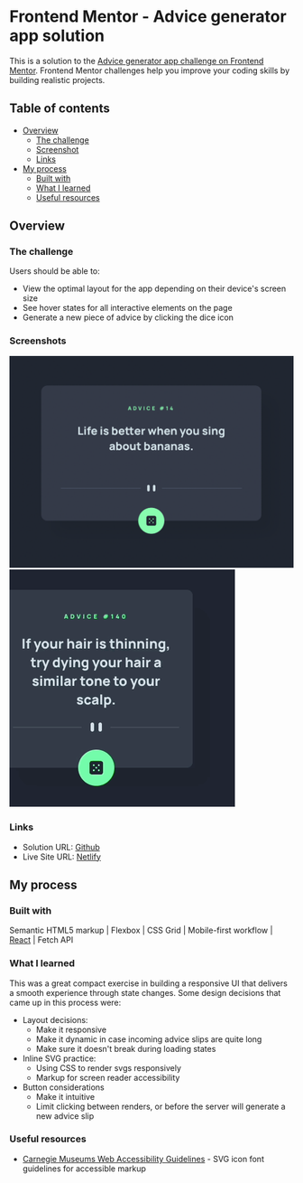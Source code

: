# Frontend Mentor - Advice generator app solution

This is a solution to the [Advice generator app challenge on Frontend Mentor](https://www.frontendmentor.io/challenges/advice-generator-app-QdUG-13db). Frontend Mentor challenges help you improve your coding skills by building realistic projects.

## Table of contents

- [Overview](#overview)
  - [The challenge](#the-challenge)
  - [Screenshot](#screenshot)
  - [Links](#links)
- [My process](#my-process)
  - [Built with](#built-with)
  - [What I learned](#what-i-learned)
  - [Useful resources](#useful-resources)

## Overview

### The challenge

Users should be able to:

- View the optimal layout for the app depending on their device's screen size
- See hover states for all interactive elements on the page
- Generate a new piece of advice by clicking the dice icon

### Screenshots

![](./src/assets/screenshot.png)
![](./src/assets/walkthrough.gif)

### Links

- Solution URL: [Github](https://github.com/dj-drakos/fem-advice-generator-app)
- Live Site URL: [Netlify](https://advice-dice.netlify.app/)

## My process

### Built with
Semantic HTML5 markup | Flexbox | CSS Grid | Mobile-first workflow | [React](https://reactjs.org/) | Fetch API


### What I learned

This was a great compact exercise in building a responsive UI that delivers a smooth experience through state changes. Some design decisions that came up in this process were:
- Layout decisions: 
    - Make it responsive
    - Make it dynamic in case incoming advice slips are quite long
    - Make sure it doesn't break during loading states
- Inline SVG practice: 
  -  Using CSS to render svgs responsively
  - Markup for screen reader accessibility
- Button considerations
  - Make it intuitive
  - Limit clicking between renders, or before the server will generate a new advice slip

### Useful resources

- [Carnegie Museums Web Accessibility Guidelines](http://web-accessibility.carnegiemuseums.org/code/svg/) - SVG icon font guidelines for accessible markup
